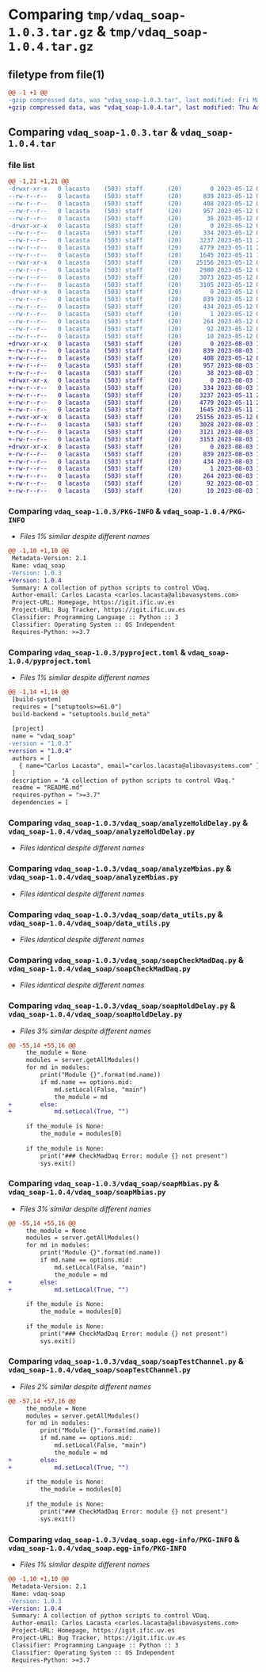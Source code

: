 # Comparing `tmp/vdaq_soap-1.0.3.tar.gz` & `tmp/vdaq_soap-1.0.4.tar.gz`

## filetype from file(1)

```diff
@@ -1 +1 @@
-gzip compressed data, was "vdaq_soap-1.0.3.tar", last modified: Fri May 12 08:06:22 2023, max compression
+gzip compressed data, was "vdaq_soap-1.0.4.tar", last modified: Thu Aug  3 15:36:58 2023, max compression
```

## Comparing `vdaq_soap-1.0.3.tar` & `vdaq_soap-1.0.4.tar`

### file list

```diff
@@ -1,21 +1,21 @@
-drwxr-xr-x   0 lacasta    (503) staff       (20)        0 2023-05-12 08:06:22.949044 vdaq_soap-1.0.3/
--rw-r--r--   0 lacasta    (503) staff       (20)      839 2023-05-12 08:06:22.948492 vdaq_soap-1.0.3/PKG-INFO
--rw-r--r--   0 lacasta    (503) staff       (20)      408 2023-05-12 07:04:30.000000 vdaq_soap-1.0.3/README.md
--rw-r--r--   0 lacasta    (503) staff       (20)      957 2023-05-12 08:06:12.000000 vdaq_soap-1.0.3/pyproject.toml
--rw-r--r--   0 lacasta    (503) staff       (20)       38 2023-05-12 08:06:22.949241 vdaq_soap-1.0.3/setup.cfg
-drwxr-xr-x   0 lacasta    (503) staff       (20)        0 2023-05-12 08:06:22.945071 vdaq_soap-1.0.3/vdaq_soap/
--rw-r--r--   0 lacasta    (503) staff       (20)      334 2023-05-12 08:06:12.000000 vdaq_soap-1.0.3/vdaq_soap/__init__.py
--rw-r--r--   0 lacasta    (503) staff       (20)     3237 2023-05-11 20:13:13.000000 vdaq_soap-1.0.3/vdaq_soap/analyzeHoldDelay.py
--rw-r--r--   0 lacasta    (503) staff       (20)     4779 2023-05-11 20:06:02.000000 vdaq_soap-1.0.3/vdaq_soap/analyzeMbias.py
--rw-r--r--   0 lacasta    (503) staff       (20)     1645 2023-05-11 17:14:59.000000 vdaq_soap-1.0.3/vdaq_soap/data_utils.py
--rwxr-xr-x   0 lacasta    (503) staff       (20)    25156 2023-05-12 06:55:29.000000 vdaq_soap-1.0.3/vdaq_soap/soapCheckMadDaq.py
--rw-r--r--   0 lacasta    (503) staff       (20)     2980 2023-05-12 06:51:08.000000 vdaq_soap-1.0.3/vdaq_soap/soapHoldDelay.py
--rw-r--r--   0 lacasta    (503) staff       (20)     3073 2023-05-12 06:55:33.000000 vdaq_soap-1.0.3/vdaq_soap/soapMbias.py
--rw-r--r--   0 lacasta    (503) staff       (20)     3105 2023-05-12 07:44:42.000000 vdaq_soap-1.0.3/vdaq_soap/soapTestChannel.py
-drwxr-xr-x   0 lacasta    (503) staff       (20)        0 2023-05-12 08:06:22.948010 vdaq_soap-1.0.3/vdaq_soap.egg-info/
--rw-r--r--   0 lacasta    (503) staff       (20)      839 2023-05-12 08:06:22.000000 vdaq_soap-1.0.3/vdaq_soap.egg-info/PKG-INFO
--rw-r--r--   0 lacasta    (503) staff       (20)      434 2023-05-12 08:06:22.000000 vdaq_soap-1.0.3/vdaq_soap.egg-info/SOURCES.txt
--rw-r--r--   0 lacasta    (503) staff       (20)        1 2023-05-12 08:06:22.000000 vdaq_soap-1.0.3/vdaq_soap.egg-info/dependency_links.txt
--rw-r--r--   0 lacasta    (503) staff       (20)      264 2023-05-12 08:06:22.000000 vdaq_soap-1.0.3/vdaq_soap.egg-info/entry_points.txt
--rw-r--r--   0 lacasta    (503) staff       (20)       92 2023-05-12 08:06:22.000000 vdaq_soap-1.0.3/vdaq_soap.egg-info/requires.txt
--rw-r--r--   0 lacasta    (503) staff       (20)       10 2023-05-12 08:06:22.000000 vdaq_soap-1.0.3/vdaq_soap.egg-info/top_level.txt
+drwxr-xr-x   0 lacasta    (503) staff       (20)        0 2023-08-03 15:36:58.991579 vdaq_soap-1.0.4/
+-rw-r--r--   0 lacasta    (503) staff       (20)      839 2023-08-03 15:36:58.991101 vdaq_soap-1.0.4/PKG-INFO
+-rw-r--r--   0 lacasta    (503) staff       (20)      408 2023-05-12 07:04:30.000000 vdaq_soap-1.0.4/README.md
+-rw-r--r--   0 lacasta    (503) staff       (20)      957 2023-08-03 15:34:12.000000 vdaq_soap-1.0.4/pyproject.toml
+-rw-r--r--   0 lacasta    (503) staff       (20)       38 2023-08-03 15:36:58.991698 vdaq_soap-1.0.4/setup.cfg
+drwxr-xr-x   0 lacasta    (503) staff       (20)        0 2023-08-03 15:36:58.987291 vdaq_soap-1.0.4/vdaq_soap/
+-rw-r--r--   0 lacasta    (503) staff       (20)      334 2023-08-03 15:34:12.000000 vdaq_soap-1.0.4/vdaq_soap/__init__.py
+-rw-r--r--   0 lacasta    (503) staff       (20)     3237 2023-05-11 20:13:13.000000 vdaq_soap-1.0.4/vdaq_soap/analyzeHoldDelay.py
+-rw-r--r--   0 lacasta    (503) staff       (20)     4779 2023-05-11 20:06:02.000000 vdaq_soap-1.0.4/vdaq_soap/analyzeMbias.py
+-rw-r--r--   0 lacasta    (503) staff       (20)     1645 2023-05-11 17:14:59.000000 vdaq_soap-1.0.4/vdaq_soap/data_utils.py
+-rwxr-xr-x   0 lacasta    (503) staff       (20)    25156 2023-05-12 06:55:29.000000 vdaq_soap-1.0.4/vdaq_soap/soapCheckMadDaq.py
+-rw-r--r--   0 lacasta    (503) staff       (20)     3028 2023-08-03 11:21:38.000000 vdaq_soap-1.0.4/vdaq_soap/soapHoldDelay.py
+-rw-r--r--   0 lacasta    (503) staff       (20)     3121 2023-08-03 11:22:53.000000 vdaq_soap-1.0.4/vdaq_soap/soapMbias.py
+-rw-r--r--   0 lacasta    (503) staff       (20)     3153 2023-08-03 11:23:40.000000 vdaq_soap-1.0.4/vdaq_soap/soapTestChannel.py
+drwxr-xr-x   0 lacasta    (503) staff       (20)        0 2023-08-03 15:36:58.990235 vdaq_soap-1.0.4/vdaq_soap.egg-info/
+-rw-r--r--   0 lacasta    (503) staff       (20)      839 2023-08-03 15:36:58.000000 vdaq_soap-1.0.4/vdaq_soap.egg-info/PKG-INFO
+-rw-r--r--   0 lacasta    (503) staff       (20)      434 2023-08-03 15:36:58.000000 vdaq_soap-1.0.4/vdaq_soap.egg-info/SOURCES.txt
+-rw-r--r--   0 lacasta    (503) staff       (20)        1 2023-08-03 15:36:58.000000 vdaq_soap-1.0.4/vdaq_soap.egg-info/dependency_links.txt
+-rw-r--r--   0 lacasta    (503) staff       (20)      264 2023-08-03 15:36:58.000000 vdaq_soap-1.0.4/vdaq_soap.egg-info/entry_points.txt
+-rw-r--r--   0 lacasta    (503) staff       (20)       92 2023-08-03 15:36:58.000000 vdaq_soap-1.0.4/vdaq_soap.egg-info/requires.txt
+-rw-r--r--   0 lacasta    (503) staff       (20)       10 2023-08-03 15:36:58.000000 vdaq_soap-1.0.4/vdaq_soap.egg-info/top_level.txt
```

### Comparing `vdaq_soap-1.0.3/PKG-INFO` & `vdaq_soap-1.0.4/PKG-INFO`

 * *Files 1% similar despite different names*

```diff
@@ -1,10 +1,10 @@
 Metadata-Version: 2.1
 Name: vdaq_soap
-Version: 1.0.3
+Version: 1.0.4
 Summary: A collection of python scripts to control VDaq.
 Author-email: Carlos Lacasta <carlos.lacasta@alibavasystems.com>
 Project-URL: Homepage, https://igit.ific.uv.es
 Project-URL: Bug Tracker, https://igit.ific.uv.es
 Classifier: Programming Language :: Python :: 3
 Classifier: Operating System :: OS Independent
 Requires-Python: >=3.7
```

### Comparing `vdaq_soap-1.0.3/pyproject.toml` & `vdaq_soap-1.0.4/pyproject.toml`

 * *Files 1% similar despite different names*

```diff
@@ -1,14 +1,14 @@
 [build-system]
 requires = ["setuptools>=61.0"]
 build-backend = "setuptools.build_meta"
 
 [project]
 name = "vdaq_soap"
-version = "1.0.3"
+version = "1.0.4"
 authors = [
   { name="Carlos Lacasta", email="carlos.lacasta@alibavasystems.com" },
 ]
 description = "A collection of python scripts to control VDaq."
 readme = "README.md"
 requires-python = ">=3.7"
 dependencies = [
```

### Comparing `vdaq_soap-1.0.3/vdaq_soap/analyzeHoldDelay.py` & `vdaq_soap-1.0.4/vdaq_soap/analyzeHoldDelay.py`

 * *Files identical despite different names*

### Comparing `vdaq_soap-1.0.3/vdaq_soap/analyzeMbias.py` & `vdaq_soap-1.0.4/vdaq_soap/analyzeMbias.py`

 * *Files identical despite different names*

### Comparing `vdaq_soap-1.0.3/vdaq_soap/data_utils.py` & `vdaq_soap-1.0.4/vdaq_soap/data_utils.py`

 * *Files identical despite different names*

### Comparing `vdaq_soap-1.0.3/vdaq_soap/soapCheckMadDaq.py` & `vdaq_soap-1.0.4/vdaq_soap/soapCheckMadDaq.py`

 * *Files identical despite different names*

### Comparing `vdaq_soap-1.0.3/vdaq_soap/soapHoldDelay.py` & `vdaq_soap-1.0.4/vdaq_soap/soapHoldDelay.py`

 * *Files 3% similar despite different names*

```diff
@@ -55,14 +55,16 @@
     the_module = None
     modules = server.getAllModules()
     for md in modules:
         print("Module {}".format(md.name))
         if md.name == options.mid:
             md.setLocal(False, "main")
             the_module = md
+        else:
+            md.setLocal(True, "")
 
     if the_module is None:
         the_module = modules[0]
 
     if the_module is None:
         print("### CheckMadDaq Error: module {} not present")
         sys.exit()
```

### Comparing `vdaq_soap-1.0.3/vdaq_soap/soapMbias.py` & `vdaq_soap-1.0.4/vdaq_soap/soapMbias.py`

 * *Files 3% similar despite different names*

```diff
@@ -55,14 +55,16 @@
     the_module = None
     modules = server.getAllModules()
     for md in modules:
         print("Module {}".format(md.name))
         if md.name == options.mid:
             md.setLocal(False, "main")
             the_module = md
+        else:
+            md.setLocal(True, "")
 
     if the_module is None:
         the_module = modules[0]
 
     if the_module is None:
         print("### CheckMadDaq Error: module {} not present")
         sys.exit()
```

### Comparing `vdaq_soap-1.0.3/vdaq_soap/soapTestChannel.py` & `vdaq_soap-1.0.4/vdaq_soap/soapTestChannel.py`

 * *Files 2% similar despite different names*

```diff
@@ -57,14 +57,16 @@
     the_module = None
     modules = server.getAllModules()
     for md in modules:
         print("Module {}".format(md.name))
         if md.name == options.mid:
             md.setLocal(False, "main")
             the_module = md
+        else:
+            md.setLocal(True, "")
 
     if the_module is None:
         the_module = modules[0]
 
     if the_module is None:
         print("### CheckMadDaq Error: module {} not present")
         sys.exit()
```

### Comparing `vdaq_soap-1.0.3/vdaq_soap.egg-info/PKG-INFO` & `vdaq_soap-1.0.4/vdaq_soap.egg-info/PKG-INFO`

 * *Files 1% similar despite different names*

```diff
@@ -1,10 +1,10 @@
 Metadata-Version: 2.1
 Name: vdaq-soap
-Version: 1.0.3
+Version: 1.0.4
 Summary: A collection of python scripts to control VDaq.
 Author-email: Carlos Lacasta <carlos.lacasta@alibavasystems.com>
 Project-URL: Homepage, https://igit.ific.uv.es
 Project-URL: Bug Tracker, https://igit.ific.uv.es
 Classifier: Programming Language :: Python :: 3
 Classifier: Operating System :: OS Independent
 Requires-Python: >=3.7
```

